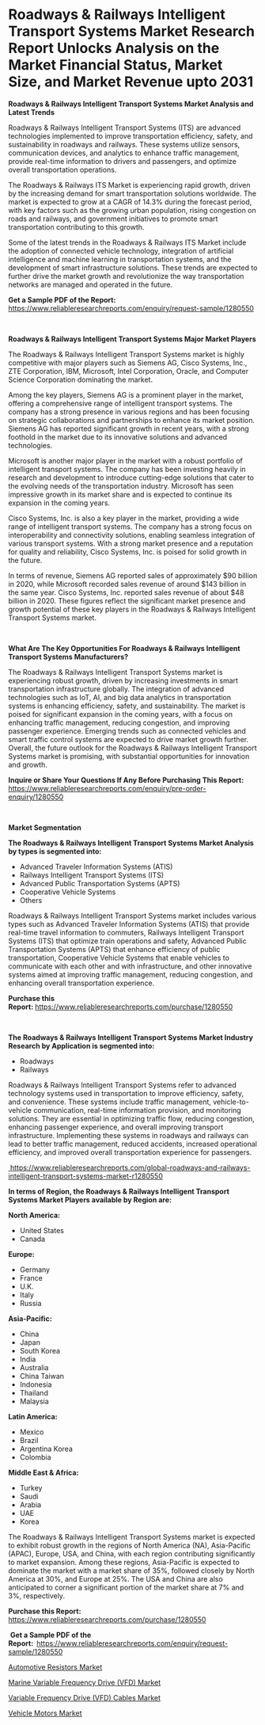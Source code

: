 <p><h1>Roadways & Railways Intelligent Transport Systems Market Research Report Unlocks Analysis on the Market Financial Status, Market Size, and Market Revenue upto 2031</h1></p><p><strong>Roadways & Railways Intelligent Transport Systems Market Analysis and Latest Trends</strong></p>
<p><p>Roadways & Railways Intelligent Transport Systems (ITS) are advanced technologies implemented to improve transportation efficiency, safety, and sustainability in roadways and railways. These systems utilize sensors, communication devices, and analytics to enhance traffic management, provide real-time information to drivers and passengers, and optimize overall transportation operations.</p><p>The Roadways & Railways ITS Market is experiencing rapid growth, driven by the increasing demand for smart transportation solutions worldwide. The market is expected to grow at a CAGR of 14.3% during the forecast period, with key factors such as the growing urban population, rising congestion on roads and railways, and government initiatives to promote smart transportation contributing to this growth.</p><p>Some of the latest trends in the Roadways & Railways ITS Market include the adoption of connected vehicle technology, integration of artificial intelligence and machine learning in transportation systems, and the development of smart infrastructure solutions. These trends are expected to further drive the market growth and revolutionize the way transportation networks are managed and operated in the future.</p></p>
<p><strong>Get a Sample PDF of the Report:&nbsp;</strong> <a href="https://www.reliableresearchreports.com/enquiry/request-sample/1280550">https://www.reliableresearchreports.com/enquiry/request-sample/1280550</a></p>
<p>&nbsp;</p>
<p><strong>Roadways & Railways Intelligent Transport Systems Major Market Players</strong></p>
<p><p>The Roadways & Railways Intelligent Transport Systems market is highly competitive with major players such as Siemens AG, Cisco Systems, Inc., ZTE Corporation, IBM, Microsoft, Intel Corporation, Oracle, and Computer Science Corporation dominating the market.</p><p>Among the key players, Siemens AG is a prominent player in the market, offering a comprehensive range of intelligent transport systems. The company has a strong presence in various regions and has been focusing on strategic collaborations and partnerships to enhance its market position. Siemens AG has reported significant growth in recent years, with a strong foothold in the market due to its innovative solutions and advanced technologies.</p><p>Microsoft is another major player in the market with a robust portfolio of intelligent transport systems. The company has been investing heavily in research and development to introduce cutting-edge solutions that cater to the evolving needs of the transportation industry. Microsoft has seen impressive growth in its market share and is expected to continue its expansion in the coming years.</p><p>Cisco Systems, Inc. is also a key player in the market, providing a wide range of intelligent transport systems. The company has a strong focus on interoperability and connectivity solutions, enabling seamless integration of various transport systems. With a strong market presence and a reputation for quality and reliability, Cisco Systems, Inc. is poised for solid growth in the future.</p><p>In terms of revenue, Siemens AG reported sales of approximately $90 billion in 2020, while Microsoft recorded sales revenue of around $143 billion in the same year. Cisco Systems, Inc. reported sales revenue of about $48 billion in 2020. These figures reflect the significant market presence and growth potential of these key players in the Roadways & Railways Intelligent Transport Systems market.</p></p>
<p>&nbsp;</p>
<p><strong>What Are The Key Opportunities For Roadways & Railways Intelligent Transport Systems Manufacturers?</strong></p>
<p><p>The Roadways & Railways Intelligent Transport Systems market is experiencing robust growth, driven by increasing investments in smart transportation infrastructure globally. The integration of advanced technologies such as IoT, AI, and big data analytics in transportation systems is enhancing efficiency, safety, and sustainability. The market is poised for significant expansion in the coming years, with a focus on enhancing traffic management, reducing congestion, and improving passenger experience. Emerging trends such as connected vehicles and smart traffic control systems are expected to drive market growth further. Overall, the future outlook for the Roadways & Railways Intelligent Transport Systems market is promising, with substantial opportunities for innovation and growth.</p></p>
<p><strong>Inquire or Share Your Questions If Any Before Purchasing This Report:</strong> <a href="https://www.reliableresearchreports.com/enquiry/pre-order-enquiry/1280550">https://www.reliableresearchreports.com/enquiry/pre-order-enquiry/1280550</a></p>
<p>&nbsp;</p>
<p><strong>Market Segmentation</strong></p>
<p><strong>The Roadways & Railways Intelligent Transport Systems Market Analysis by types is segmented into:</strong></p>
<p><ul><li>Advanced Traveler Information Systems (ATIS)</li><li>Railways Intelligent Transport Systems (ITS)</li><li>Advanced Public Transportation Systems (APTS)</li><li>Cooperative Vehicle Systems</li><li>Others</li></ul></p>
<p><p>Roadways & Railways Intelligent Transport Systems market includes various types such as Advanced Traveler Information Systems (ATIS) that provide real-time travel information to commuters, Railways Intelligent Transport Systems (ITS) that optimize train operations and safety, Advanced Public Transportation Systems (APTS) that enhance efficiency of public transportation, Cooperative Vehicle Systems that enable vehicles to communicate with each other and with infrastructure, and other innovative systems aimed at improving traffic management, reducing congestion, and enhancing overall transportation experience.</p></p>
<p><strong>Purchase this Report:&nbsp;</strong><a href="https://www.reliableresearchreports.com/purchase/1280550">https://www.reliableresearchreports.com/purchase/1280550</a></p>
<p>&nbsp;</p>
<p><strong>The Roadways & Railways Intelligent Transport Systems Market Industry Research by Application is segmented into:</strong></p>
<p><ul><li>Roadways</li><li>Railways</li></ul></p>
<p><p>Roadways & Railways Intelligent Transport Systems refer to advanced technology systems used in transportation to improve efficiency, safety, and convenience. These systems include traffic management, vehicle-to-vehicle communication, real-time information provision, and monitoring solutions. They are essential in optimizing traffic flow, reducing congestion, enhancing passenger experience, and overall improving transport infrastructure. Implementing these systems in roadways and railways can lead to better traffic management, reduced accidents, increased operational efficiency, and improved overall transportation experience for passengers.</p></p>
<p><a href="https://www.reliableresearchreports.com/global-roadways-and-railways-intelligent-transport-systems-market-r1280550">&nbsp;https://www.reliableresearchreports.com/global-roadways-and-railways-intelligent-transport-systems-market-r1280550</a></p>
<p><strong>In terms of Region, the Roadways & Railways Intelligent Transport Systems Market Players available by Region are:</strong></p>
<p>
    <p> <strong> North America: </strong>
        <ul>
            <li>United States</li>
            <li>Canada</li>
        </ul>
        </p> 
    <p> <strong> Europe: </strong>
        <ul>
            <li>Germany</li>
            <li>France</li>
            <li>U.K.</li>
            <li>Italy</li>
            <li>Russia</li>
        </ul>
        </p> 
    <p> <strong> Asia-Pacific: </strong>
        <ul>
            <li>China</li>
            <li>Japan</li>
            <li>South Korea</li>
            <li>India</li>
            <li>Australia</li>
            <li>China Taiwan</li>
            <li>Indonesia</li>
            <li>Thailand</li>
            <li>Malaysia</li>
        </ul>
        </p> 
    <p> <strong> Latin America: </strong>
        <ul>
            <li>Mexico</li>
            <li>Brazil</li>
            <li>Argentina Korea</li>
            <li>Colombia</li>
        </ul>
        </p> 
    <p> <strong> Middle East & Africa: </strong>
        <ul>
            <li>Turkey</li>
            <li>Saudi</li>
            <li>Arabia</li>
            <li>UAE</li>
            <li>Korea</li>
        </ul>
    </p>
    </p>
<p><p>The Roadways & Railways Intelligent Transport Systems market is expected to exhibit robust growth in the regions of North America (NA), Asia-Pacific (APAC), Europe, USA, and China, with each region contributing significantly to market expansion. Among these regions, Asia-Pacific is expected to dominate the market with a market share of 35%, followed closely by North America at 30%, and Europe at 25%. The USA and China are also anticipated to corner a significant portion of the market share at 7% and 3%, respectively.</p></p>
<p><strong>Purchase this Report: </strong><a href="https://www.reliableresearchreports.com/purchase/1280550">https://www.reliableresearchreports.com/purchase/1280550</a></p>
<p>&nbsp;<strong>Get a Sample PDF of the Report:&nbsp;&nbsp;</strong><a href="https://www.reliableresearchreports.com/enquiry/request-sample/1280550">https://www.reliableresearchreports.com/enquiry/request-sample/1280550</a></p>
<p><strong></strong></p>
<p><p><a href="https://www.linkedin.com/pulse/automotive-resistors-market-size-growing-cagr-350-report-covers-kvx9c">Automotive Resistors Market</a></p><p><a href="https://github.com/Gilanghao0/Market-Research-Report-List-1/blob/main/marine-variable-frequency-drive-vfd-market.md">Marine Variable Frequency Drive (VFD) Market</a></p><p><a href="https://github.com/lukmanduiky01/Market-Research-Report-List-1/blob/main/variable-frequency-drive-vfd-cables-market.md">Variable Frequency Drive (VFD) Cables Market</a></p><p><a href="https://www.linkedin.com/pulse/future-trends-global-vehicle-motors-market-insights-analysis-qu0nc">Vehicle Motors Market</a></p></p>